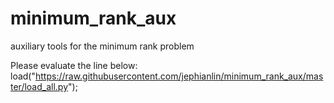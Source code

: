 minimum_rank_aux
================
auxiliary tools for the minimum rank problem

Please evaluate the line below:
load("https://raw.githubusercontent.com/jephianlin/minimum_rank_aux/master/load_all.py");
